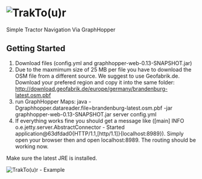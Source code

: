 # ![TrakTo(u)r](http://www.geoinfo.io/projects/traktour/traktour500x90.gif)
Simple Tractor Navigation Via GraphHopper

## Getting Started

1. Download files (config.yml and graphhopper-web-0.13-SNAPSHOT.jar)
2. Due to the maxmimum size of 25 MB per file you have to download the OSM file from a different source.
   We suggest to use Geofabrik.de. Download your prefered region and copy it into the same folder:            
   http://download.geofabrik.de/europe/germany/brandenburg-latest.osm.pbf
3. run GraphHopper Maps: 
   java -Dgraphhopper.datareader.file=brandenburg-latest.osm.pbf -jar graphhopper-web-0.13-SNAPSHOT.jar server config.yml
4. If everything works fine you should get a message like ([main] INFO  o.e.jetty.server.AbstractConnector - Started    
   application@63dfdad0{HTTP/1.1,[http/1.1]}{localhost:8989}). Simply open your browser then and open localhost:8989. The 
   routing should be working now.

Make sure the latest JRE is installed.

![TrakTo(u)r - Example](http://www.geoinfo.io/projects/traktour/tractor_screen.png)
